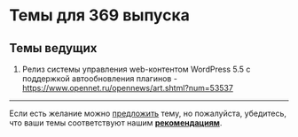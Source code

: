 # Темы для 369 выпуска

## Темы ведущих

1. Релиз системы управления web-контентом WordPress 5.5 с поддержкой автообновления плагинов - https://www.opennet.ru/opennews/art.shtml?num=53537

---

Если есть желание можно [предложить](themes_from_listeners.md) тему, но пожалуйста, убедитесь, что ваши темы соответствуют нашим **[рекомендациям](Recommendations_for_the_proposed_topics.md)**.
